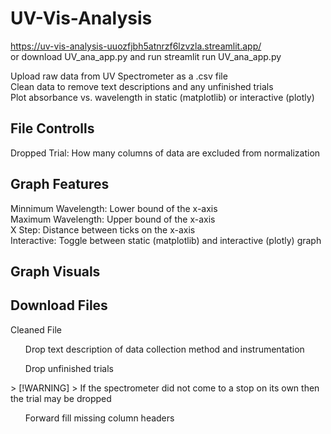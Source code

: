 # UV-Vis-Analysis
https://uv-vis-analysis-uuozfjbh5atnrzf6lzvzla.streamlit.app/ <br> 
or download UV_ana_app.py and run <powershell> streamlit run UV_ana_app.py </powershell>

Upload raw data from UV Spectrometer as a .csv file <br> 
Clean data to remove text descriptions and any unfinished trials <br> 
Plot absorbance vs. wavelength in static (matplotlib) or interactive (plotly) 

## File Controlls
Dropped Trial: How many columns of data are excluded from normalization <br> 

## Graph Features
Minnimum Wavelength: Lower bound of the x-axis <br> 
Maximum Wavelength: Upper bound of the x-axis <br> 
X Step: Distance between ticks on the x-axis <br> 
Interactive: Toggle between static (matplotlib) and interactive (plotly) graph

## Graph Visuals

## Download Files
Cleaned File
<ul> Drop text description of data collection method and instrumentation </ul>
<ul> Drop unfinished trials </ul>
> [!WARNING]
> If the spectrometer did not come to a stop on its own then the trial may be dropped
<ul> Forward fill missing column headers</ul>
